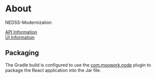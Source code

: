 # About

NEDSS-Modernization

[API Information](api/README.md) <br>
[UI Information](ui/README.md)

## Packaging

The Gradle build is configured to use the [com.moowork.node](https://plugins.gradle.org/plugin/com.moowork.node) plugin to package the React application into the Jar file.
